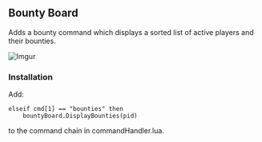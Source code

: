 ## Bounty Board
Adds a bounty command which displays a sorted list of active players and their bounties.

![Imgur](https://i.imgur.com/QaEMkjF.png)

### Installation
Add:  
```
elseif cmd[1] == "bounties" then
	bountyBoard.DisplayBounties(pid)
```
to the command chain in commandHandler.lua.
